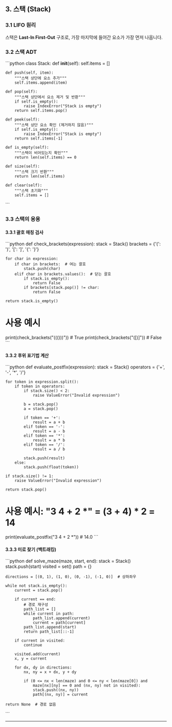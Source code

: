 ## 3. 스택 (Stack)

### 3.1 LIFO 원리

스택은 **Last-In First-Out** 구조로, 가장 마지막에 들어간 요소가 가장 먼저 나옵니다.

### 3.2 스택 ADT

\```python
class Stack:
    def __init__(self):
        self.items = []
    
    def push(self, item):
        """스택 상단에 요소 추가"""
        self.items.append(item)
    
    def pop(self):
        """스택 상단에서 요소 제거 및 반환"""
        if self.is_empty():
            raise IndexError("Stack is empty")
        return self.items.pop()
    
    def peek(self):
        """스택 상단 요소 확인 (제거하지 않음)"""
        if self.is_empty():
            raise IndexError("Stack is empty")
        return self.items[-1]
    
    def is_empty(self):
        """스택이 비어있는지 확인"""
        return len(self.items) == 0
    
    def size(self):
        """스택 크기 반환"""
        return len(self.items)
    
    def clear(self):
        """스택 초기화"""
        self.items = []
\```

### 3.3 스택의 응용

#### 3.3.1 괄호 매칭 검사

\```python
def check_brackets(expression):
    stack = Stack()
    brackets = {'(': ')', '[': ']', '{': '}'}
    
    for char in expression:
        if char in brackets:  # 여는 괄호
            stack.push(char)
        elif char in brackets.values():  # 닫는 괄호
            if stack.is_empty():
                return False
            if brackets[stack.pop()] != char:
                return False
    
    return stack.is_empty()

# 사용 예시
print(check_brackets("((()))"))  # True
print(check_brackets("([)]"))    # False
\```

#### 3.3.2 후위 표기법 계산

\```python
def evaluate_postfix(expression):
    stack = Stack()
    operators = {'+', '-', '*', '/'}
    
    for token in expression.split():
        if token in operators:
            if stack.size() < 2:
                raise ValueError("Invalid expression")
            
            b = stack.pop()
            a = stack.pop()
            
            if token == '+':
                result = a + b
            elif token == '-':
                result = a - b
            elif token == '*':
                result = a * b
            elif token == '/':
                result = a / b
            
            stack.push(result)
        else:
            stack.push(float(token))
    
    if stack.size() != 1:
        raise ValueError("Invalid expression")
    
    return stack.pop()

# 사용 예시: "3 4 + 2 *" = (3 + 4) * 2 = 14
print(evaluate_postfix("3 4 + 2 *"))  # 14.0
\```

#### 3.3.3 미로 찾기 (백트래킹)

\```python
def solve_maze(maze, start, end):
    stack = Stack()
    stack.push(start)
    visited = set()
    path = {}
    
    directions = [(0, 1), (1, 0), (0, -1), (-1, 0)]  # 상하좌우
    
    while not stack.is_empty():
        current = stack.pop()
        
        if current == end:
            # 경로 재구성
            path_list = []
            while current in path:
                path_list.append(current)
                current = path[current]
            path_list.append(start)
            return path_list[::-1]
        
        if current in visited:
            continue
        
        visited.add(current)
        x, y = current
        
        for dx, dy in directions:
            nx, ny = x + dx, y + dy
            
            if (0 <= nx < len(maze) and 0 <= ny < len(maze[0]) and
                maze[nx][ny] == 0 and (nx, ny) not in visited):
                stack.push((nx, ny))
                path[(nx, ny)] = current
    
    return None  # 경로 없음
\```

---